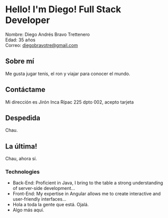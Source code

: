 # Hello! I'm Diego! Full Stack Developer

Nombre: Diego Andrés Bravo Trettenero   
Edad: 35 años  
Correo: diegobravotre@gmail.com

## Sobre mí

Me gusta jugar tenis, el ron y viajar para conocer el mundo.

## Contáctame

Mi dirección es Jirón Inca Rípac 225 dpto 002, acepto tarjeta

## Despedida

Chau.

## La última!

Chau, ahora sí.

### Technologies
- Back-End: Proficient in Java, I bring to the table a strong understanding of server-side development...
- Front-End: My expertise in Angular allows me to create interactive and user-friendly interfaces...
- Hola a toda la gente que está. Ojalá.
- Algo más aquí.
